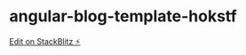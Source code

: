 # angular-blog-template-hokstf

[Edit on StackBlitz ⚡️](https://stackblitz.com/edit/angular-blog-template-hokstf)